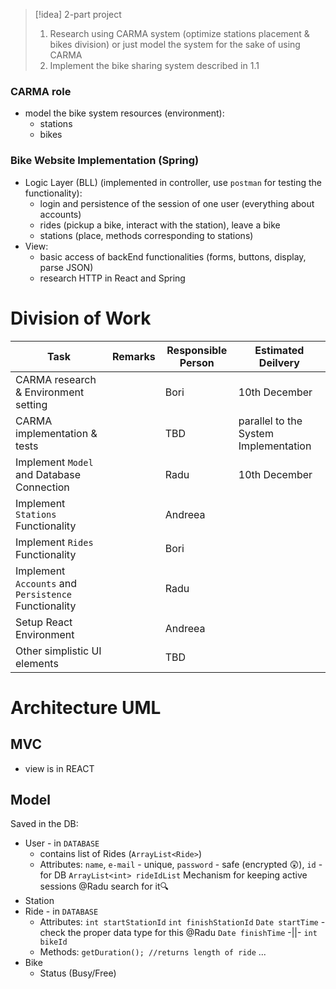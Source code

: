 

> [!idea] 2-part project
> 1. Research using CARMA system (optimize stations placement & bikes division)
> 	or just model the system for the sake of using CARMA
> 2. Implement the bike sharing system described in 1.1

### CARMA role
- model the bike system resources (environment):
	- stations
	- bikes

### Bike Website Implementation (Spring)
- Logic Layer (BLL) (implemented in controller, use `postman` for testing the functionality):
	- login and persistence of the session of one user (everything about accounts)
	- rides (pickup a bike, interact with the station), leave a bike
	- stations (place, methods corresponding to stations)
- View:
	- basic access of backEnd functionalities (forms, buttons, display, parse JSON)
	- research HTTP in React and Spring

# Division of Work

|**Task**|**Remarks**|**Responsible** **Person**|**Estimated** **Deilvery**|
|-|-|-|-|
|CARMA research & Environment setting||Bori|10th December|
|CARMA implementation & tests||TBD|parallel to the System Implementation|
|Implement `Model` and Database Connection||Radu|10th December|
|Implement `Stations` Functionality||Andreea||
|Implement `Rides` Functionality||Bori||
|Implement `Accounts` and `Persistence` Functionality||Radu||
|Setup React Environment||Andreea||
|Other simplistic UI elements||TBD||



# Architecture UML

## MVC
- view is in REACT

## Model
Saved in the DB:
- User - in `DATABASE`
	- contains list of Rides (`ArrayList<Ride>`)
	- Attributes: 
		`name`, 
		`e-mail` - unique,
		`password` - safe (encrypted 😲),
		`id` - for DB
		`ArrayList<int> rideIdList`
		Mechanism for keeping active sessions @Radu search for it🔍
- Station
- Ride - in `DATABASE`
	- Attributes:
		`int startStationId` 
		`int finishStationId` 
		`Date startTime` - check the proper data type for this @Radu
		`Date finishTime` -||-
		`int bikeId`
	- Methods:
		`getDuration(); //returns length of ride`
		...
- Bike 
	- Status (Busy/Free)
